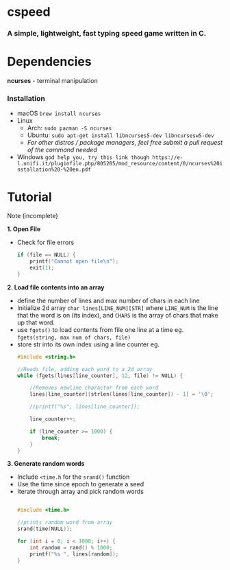 # cspeed
### A simple, lightweight, fast typing speed game written in C.

# Dependencies
**ncurses** - terminal manipulation  
### Installation  
- macOS `brew install ncurses`
- Linux
	- Arch: `sudo pacman -S ncurses`
 	- Ubuntu: `sudo apt-get install libncurses5-dev libncursesw5-dev`
  	- *For other distros / package managers, feel free submit a pull request of the command needed*
- Windows `god help you, try this link though https://e-l.unifi.it/pluginfile.php/805205/mod_resource/content/0/ncurses%20installation%20-%20en.pdf`

# Tutorial
Note (incomplete)

**1. Open File**
- Check for file errors 
	``` c
	if (file == NULL) {
        printf("Cannot open file\n");
        exit(1); 
    }
	```

**2. Load file contents into an array**
- define the number of lines and max number of chars in each line  
- Initialize 2d array `char lines[LINE_NUM][STR]` where `LINE_NUM` is the line that the word is on (its index), and `CHARS` is the array of chars that make up that word. 
- use `fgets()` to load contents from file one line at a time eg. `fgets(string, max num of chars, file)`
- store str into its own index using a line counter eg.
	```c
    #include <string.h>

    //Reads file, adding each word to a 2d array
    while (fgets(lines[line_counter], 12, file) != NULL) {

        //Removes newline character from each word
        lines[line_counter][strlen(lines[line_counter]) - 1] = '\0';

        //printf("%s", lines[line_counter]);

        line_counter++;

        if (line_counter >= 1000) {
            break;
        }
    }
	```

**3. Generate random words**  
- Include `<time.h` for the `srand()` function
- Use the time since epoch to generate a seed 
- Iterate through array and pick random words
	```c    

    #include <time.h>
  
    //prints random word from array
    srand(time(NULL));
    
    for (int i = 0; i < 1000; i++) {
        int random = rand() % 1000;
        printf("%s ", lines[random]);
    }

	```
